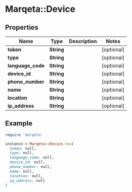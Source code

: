 # Marqeta::Device

## Properties

| Name | Type | Description | Notes |
| ---- | ---- | ----------- | ----- |
| **token** | **String** |  | [optional] |
| **type** | **String** |  | [optional] |
| **language_code** | **String** |  | [optional] |
| **device_id** | **String** |  | [optional] |
| **phone_number** | **String** |  | [optional] |
| **name** | **String** |  | [optional] |
| **location** | **String** |  | [optional] |
| **ip_address** | **String** |  | [optional] |

## Example

```ruby
require 'marqeta'

instance = Marqeta::Device.new(
  token: null,
  type: null,
  language_code: null,
  device_id: null,
  phone_number: null,
  name: null,
  location: null,
  ip_address: null
)
```


